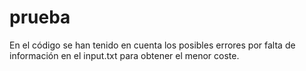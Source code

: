 # prueba
En el código se han tenido en cuenta los posibles errores por falta de información en el input.txt para obtener el menor coste. 
 
